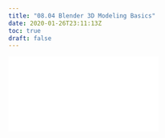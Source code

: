 ```yaml
---
title: "08.04 Blender 3D Modeling Basics"
date: 2020-01-26T23:11:13Z
toc: true
draft: false
---
```


![Link to included file](../../../../3d-modeling/blender/blender-3d-modeling-basics.md)
